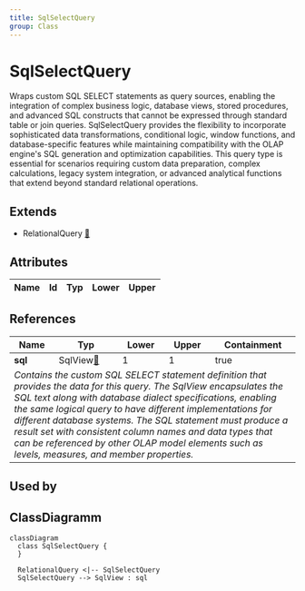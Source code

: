 ```yaml
---
title: SqlSelectQuery
group: Class
---
```


# SqlSelectQuery<a name="class-sqlselectquery"></a>

Wraps custom SQL SELECT statements as query sources, enabling the integration of complex business logic, database views, stored procedures, and advanced SQL constructs that cannot be expressed through standard table or join queries. SqlSelectQuery provides the flexibility to incorporate sophisticated data transformations, conditional logic, window functions, and database-specific features while maintaining compatibility with the OLAP engine's SQL generation and optimization capabilities. This query type is essential for scenarios requiring custom data preparation, complex calculations, legacy system integration, or advanced analytical functions that extend beyond standard relational operations.
## Extends
- RelationalQuery [🔗](./class-RelationalQuery)
## Attributes

<table>
  <thead>
    <tr>
      <th>Name</th>
      <th>Id</th>
      <th>Typ</th>
      <th>Lower</th>
      <th>Upper</th>
    </tr>
  </thead>
  <tbody>
  </tbody>
</table>

## References

<table>
  <thead>
    <tr>
      <th>Name</th>
      <th>Typ</th>
      <th>Lower</th>
      <th>Upper</th>
      <th>Containment</th>
    </tr>
  </thead>
  <tbody>
    <tr>
      <td><strong>sql</strong></td>
      <td>SqlView<a href="./class-SqlView">🔗</a></td>
      <td>1</td>
      <td>1</td>
      <td>true</td>
    </tr>
    <tr>
      <td colspan="5"><em>Contains the custom SQL SELECT statement definition that provides the data for this query. The SqlView encapsulates the SQL text along with database dialect specifications, enabling the same logical query to have different implementations for different database systems. The SQL statement must produce a result set with consistent column names and data types that can be referenced by other OLAP model elements such as levels, measures, and member properties.</em></td>
    </tr>
  </tbody>
</table>



## Used by


## ClassDiagramm

```mermaid
classDiagram
  class SqlSelectQuery {
  }

  RelationalQuery <|-- SqlSelectQuery
  SqlSelectQuery --> SqlView : sql

```
